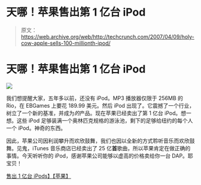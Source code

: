 # 天哪！苹果售出第 1 亿台 iPod

> 原文：<https://web.archive.org/web/http://techcrunch.com/2007/04/09/holy-cow-apple-sells-100-millionth-ipod/>

# 天哪！苹果售出第 1 亿台 iPod

![](img/89a88761add2f1acc8f9c09f6086f5b9.png)

我们想提醒大家，五年多以前，还没有 iPod。MP3 播放器仅限于 256MB 的 Rio，在 EBGames 上要花 189.99 美元。然后 iPod 出现了。它震撼了一个行业，树立了一个新的基准，并成为*的*产品。现在苹果已经卖出了第 1 亿台 iPod。想一想。这些 iPod 足够装满一个奥林匹克规格的游泳池，剩下的足够给纽约的每个人一个 iPod。神奇的东西。

因此，苹果公司因利润攀升而欢欣鼓舞，我们也因以全新的方式聆听音乐而欢欣鼓舞。见鬼，iTunes 音乐商店已经卖出了 25 亿**首**歌曲，所以苹果肯定在做正确的事情。今天听听你的 iPod，感谢苹果公司能够以虚高的价格卖给你一台 DAP。耶宝贝！

[售出 1 亿台 iPods】【苹果】](https://web.archive.org/web/20230322164148/http://www.apple.com/pr/library/2007/04/09ipod.html)